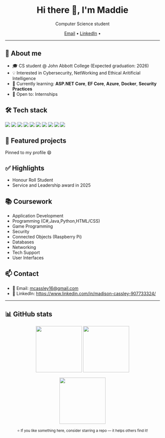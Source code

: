 <h1 align="center">Hi there 👋, I'm Maddie</h1>
<p align="center">
  Computer Science student
</p>

<p align="center">
  <a href="mailto:mcassley16@gmail.com">Email</a> •
  <a href="https://www.linkedin.com/in/madison-cassley-907733324/">LinkedIn</a> •
</p>

---

## 🔎 About me
- 🎓 CS student @ John Abbott College (Expected graduation: 2026)
- 💡 Interested in Cybersecurity, NetWorking and Ethical Aritificial Intelligence
- 🌱 Currently learning: **ASP.NET Core**, **EF Core**, **Azure**, **Docker**, **Security Practices**
- 🤝 Open to: Internships

## 🛠️ Tech stack
<p>
  <img src="https://img.shields.io/badge/C%23-239120?style=for-the-badge&logo=c-sharp&logoColor=white" />
  <img src="https://img.shields.io/badge/.NET-512BD4?style=for-the-badge&logo=dotnet&logoColor=white" />
  <img src="https://img.shields.io/badge/ASP.NET%20Core-512BD4?style=for-the-badge&logo=dotnet&logoColor=white" />
  <img src="https://img.shields.io/badge/Entity%20Framework-6DB33F?style=for-the-badge&logo=efcore&logoColor=white" />
  <img src="https://img.shields.io/badge/SQL%20Server-CC2927?style=for-the-badge&logo=microsoftsqlserver&logoColor=white" />
  <img src="https://img.shields.io/badge/Azure-0078D4?style=for-the-badge&logo=microsoftazure&logoColor=white" />
  <img src="https://img.shields.io/badge/Docker-2496ED?style=for-the-badge&logo=docker&logoColor=white" />
  <img src="https://img.shields.io/badge/Git-F05032?style=for-the-badge&logo=git&logoColor=white" />
  <img src="https://img.shields.io/badge/GitHub%20Actions-2088FF?style=for-the-badge&logo=githubactions&logoColor=white" />
  <img src="https://img.shields.io/badge/xUnit-5C2D91?style=for-the-badge&logo=.net&logoColor=white" />
</p>

## 📌 Featured projects
Pinned to my profile 😄

## ✅ Highlights
- Honour Roll Student
- Service and Leadership award in 2025

## 📚 Coursework
- Application Development
- Programming (C#,Java,Python,HTML/CSS)
- Game Programming
- Security
- Connected Objects (Raspberry Pi)
- Databases
- Networking
- Tech Support
- User Interfaces

## 📫 Contact
- 📮 Email: mcassley16@gmail.com
- 🔗 LinkedIn: https://www.linkedin.com/in/madison-cassley-907733324/
---

## 📊 GitHub stats
<p align="center">
  <img src="https://github-readme-stats.vercel.app/api?username=Madison-Cassley&show_icons=true&hide_rank=false" height="150" />
  <img src="https://github-readme-stats.vercel.app/api/top-langs/?username=Madison-Cassley&layout=compact&langs_count=8" height="150" />
</p>
<p align="center">
  <img src="https://streak-stats.demolab.com?user=Madison-Cassley" height="150" />
</p>

<p align="center">
  <sub>⭐️ If you like something here, consider starring a repo — it helps others find it!</sub>
</p>


